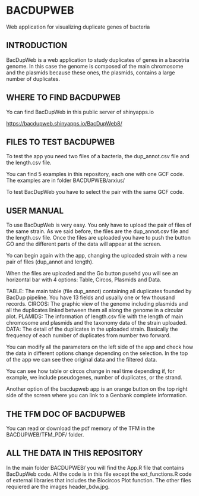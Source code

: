 # BACDUPWEB
Web application for visualizing duplicate genes of bacteria

## INTRODUCTION

BacDupWeb is a web application to study duplicates of genes in a bacetria genome. In this case the genome is composed of the main chromosome and the plasmids because these ones, the plasmids, contains a large number of duplicates. 

## WHERE TO FIND BACDUPWEB

Yo can find BacDupWeb in this public server of shinyapps.io

https://bacdupweb.shinyapps.io/BacDupWeb8/


## FILES TO TEST BACDUPWEB

To test the app you need two files of a bacteria, the dup_annot.csv file and the length.csv file.

You can find 5 examples in this repository, each one with one GCF code. The examples are in folder BACDUPWEB/arxius/

To test BacDupWeb you have to select the pair with the same GCF code.


## USER MANUAL

To use BacDupWeb is very easy. You only have to upload the pair of files of the same strain. As we said before, the files are the dup_annot.csv file and the length.csv file. Once the files are uploaded you have to push the button GO and the different parts of the data will appear at the screen.

Yo can begin again with the app, changing the uploaded strain with a new pair of files (dup_annot and length).

When the files are uploaded and the Go button pusehd you will see an horizontal bar with 4 options: Table, Circos, Plasmids and Data.

TABLE: The main table (file dup_annot) containing all duplicates founded by BacDup pipeline. You have 13 fields and usually one or few thousand records.
CIRCOS: The graphic view of the genome including plasmids and all the duplicates linked between them all along the genome in a circular plot. 
PLAMIDS: The information of length.csv file with the length of main chromosome and plasmids and the taxonomy data of the strain uploaded.
DATA: The detail of the duplicates in the uploaded strain. Basically the frequency of each number of duplicates from number two forward.

You can modify all the parameters on the left side of the app and check how the data in different options change depending on the selection.
In the top of the app we can see thee original data and the filtered data. 

You can see how table or circos change in real time depending if, for example, we include pseudogenes, number of duplicates, or the strand.

Another option of the bacdupweb app is an orange button on the top right side of the screen where you can link to a Genbank complete information.


## THE TFM DOC OF BACDUPWEB

You can read or download the pdf memory of the TFM in the BACDUPWEB/TFM_PDF/ folder.

## ALL THE DATA IN THIS REPOSITORY

In the main folder BACDUPWEB/ you will find the App.R file that contains BacDupWeb code. Al the code is in this file except the ext_functions.R code of external libraries that includes the Biocircos Plot function. The other files requiered are the images header_bdw.jpg.

